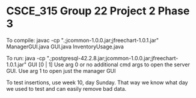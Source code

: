 # CSCE_315 Group 22 Project 2 Phase 3

To compile:
javac -cp ".;jcommon-1.0.0.jar;jfreechart-1.0.1.jar" ManagerGUI.java GUI.java InventoryUsage.java

To run:
java -cp ".;postgresql-42.2.8.jar;jcommon-1.0.0.jar;jfreechart-1.0.1.jar"  GUI [0 | 1]
Use arg 0 or no additional cmd args to open the server GUI.
Use arg 1 to open just the manager GUI


To test insertions, use week 10, day Sunday. That way we know what day we used to test and can easily remove bad data.